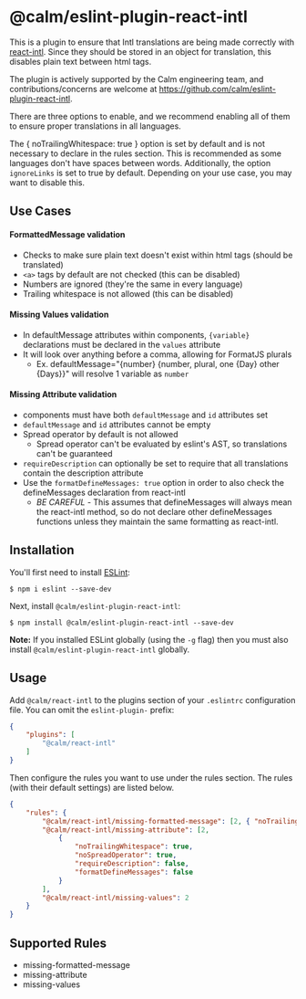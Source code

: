# @calm/eslint-plugin-react-intl

This is a plugin to ensure that Intl translations are being made correctly with [react-intl](https://www.npmjs.com/package/react-intl).
Since they should be stored in an object for translation, this disables plain
text between html tags.

The plugin is actively supported by the Calm engineering team, and contributions/concerns are welcome at https://github.com/calm/eslint-plugin-react-intl.

There are three options to enable, and we recommend enabling all of them to ensure
proper translations in all languages.

The { noTrailingWhitespace: true } option is set by default and is not necessary to declare in the rules section.
This is recommended as some languages don't have spaces between words.
Additionally, the option `ignoreLinks` is set to true by default. Depending on your
use case, you may want to disable this.

## Use Cases

#### FormattedMessage validation
* Checks to make sure plain text doesn't exist within html tags (should be translated)
* `<a>` tags by default are not checked (this can be disabled)
* Numbers are ignored (they're the same in every language)
* Trailing whitespace is not allowed (this can be disabled)

#### Missing Values validation
* In defaultMessage attributes within <FormattedMessage/> components, `{variable}` declarations must be declared in the `values` attribute
* It will look over anything before a comma, allowing for FormatJS plurals
  * Ex. defaultMessage="{number} {number, plural, one {Day} other {Days}}" will resolve 1 variable as `number`

#### Missing Attribute validation
* <FormattedMessage/> components must have both `defaultMessage` and `id` attributes set
* `defaultMessage` and `id` attributes cannot be empty
* Spread operator by default is not allowed
  * Spread operator can't be evaluated by eslint's AST, so translations can't be guaranteed
* `requireDescription` can optionally be set to require that all translations contain the description attribute
* Use the `formatDefineMessages: true` option in order to also check the defineMessages declaration from react-intl
  * *BE CAREFUL* - This assumes that defineMessages will always mean the react-intl method, so do not declare other defineMessages functions unless they maintain the same formatting as react-intl.

## Installation

You'll first need to install [ESLint](http://eslint.org):

```
$ npm i eslint --save-dev
```

Next, install `@calm/eslint-plugin-react-intl`:

```
$ npm install @calm/eslint-plugin-react-intl --save-dev
```

**Note:** If you installed ESLint globally (using the `-g` flag) then you must also install `@calm/eslint-plugin-react-intl` globally.

## Usage

Add `@calm/react-intl` to the plugins section of your `.eslintrc` configuration file. You can omit the `eslint-plugin-` prefix:

```json
{
    "plugins": [
        "@calm/react-intl"
    ]
}
```


Then configure the rules you want to use under the rules section.
The rules (with their default settings) are listed below.

```json
{
    "rules": {
        "@calm/react-intl/missing-formatted-message": [2, { "noTrailingWhitespace": true, "ignoreLinks": true }],
        "@calm/react-intl/missing-attribute": [2,
            {
                "noTrailingWhitespace": true,
                "noSpreadOperator": true,
                "requireDescription": false,
                "formatDefineMessages": false
            }
        ],
        "@calm/react-intl/missing-values": 2
    }
}
```

## Supported Rules

* missing-formatted-message
* missing-attribute
* missing-values
